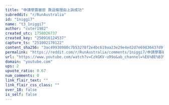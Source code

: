 ```yaml
---
title: "申請學簽被拒 靠這條理由上訴成功"
subreddit: "r/RunAustralia"
id: "1niggi7"
name: "t3_1niggi7"
author: "cuter1982"
created_utc: 1758026737
created_key: "250916124537"
capture_ts: "251002170122"
content_sha256: "3ac49930980c7b53278f2e4bc619aa23e29e4ed2d7e69836437d9f857fcc654e"
permalink: "https://reddit.com/r/RunAustralia/comments/1niggi7/申請學簽被拒_靠這條理由上訴成功/"
url: "https://www.youtube.com/watch?v=CzkGKV-u99o&ab_channel=%E6%BE%B3%E6%B4%B2%E8%A6%96%E8%A7%92"
domain: "youtube.com"
ups: 2
upvote_ratio: 0.67
num_comments: 0
link_flair_text: ""
link_flair_css_class: ""
over_18: false
is_self: false
---
```


